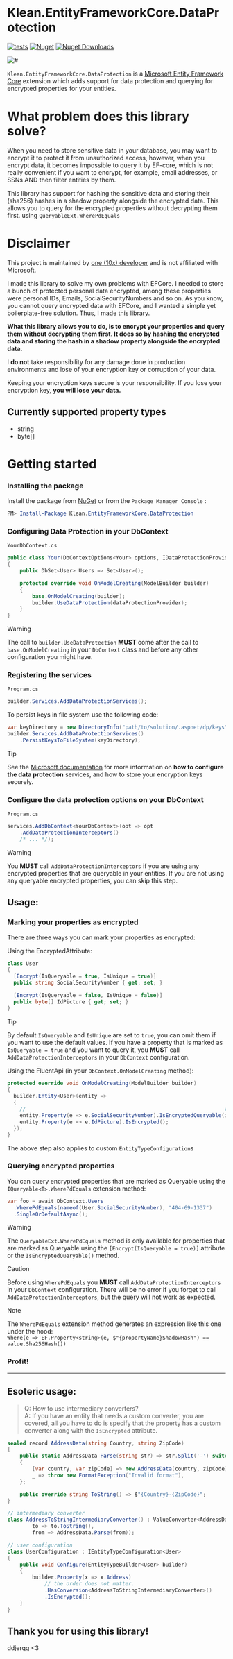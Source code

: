 # Klean.EntityFrameworkCore.DataProtection

[![tests](https://github.com/ddjerqq/Klean.EntityFrameworkCore.DataProtection/actions/workflows/test.yaml/badge.svg)](https://github.com/ddjerqq/Klean.EntityFrameworkCore.DataProtection/actions/workflows/test.yaml)
[![Nuget](https://img.shields.io/nuget/v/Klean.EntityFrameworkCore.DataProtection.svg)](https://www.nuget.org/packages/Klean.EntityFrameworkCore.DataProtection)
[![Nuget Downloads](https://img.shields.io/nuget/dt/Klean.EntityFrameworkCore.DataProtection)](https://www.nuget.org/packages/Klean.EntityFrameworkCore.DataProtection)

![#](./Resources/efcoredp-gh-social-cover.png "ef core data protection")

`Klean.EntityFrameworkCore.DataProtection` is a [Microsoft Entity Framework Core](https://github.com/aspnet/EntityFrameworkCore) extension which
adds support for data protection and querying for encrypted properties for your entities.

# What problem does this library solve?

When you need to store sensitive data in your database, you may want to encrypt it to protect it from unauthorized access, however, when you
encrypt data, it becomes impossible to query it by EF-core, which is not really convenient if you want to encrypt, for example, email addresses, or SSNs
AND then filter entities by them.

This library has support for hashing the sensitive data and storing their (sha256) hashes in a shadow property alongside the encrypted data.
This allows you to query for the encrypted properties without decrypting them first. using `QueryableExt.WherePdEquals`

# Disclaimer

This project is maintained by [one (10x) developer](https://github.com/ddjerqq) and is not affiliated with Microsoft.

I made this library to solve my own problems with EFCore. I needed to store a bunch of protected personal data encrypted, among these properties were personal IDs, Emails, SocialSecurityNumbers and so on.
As you know, you cannot query encrypted data with EFCore, and I wanted a simple yet boilerplate-free solution. Thus, I made this library.

**What this library allows you to do, is to encrypt your properties and query them without decrypting them first. It does so by hashing the encrypted data and storing the hash in a shadow property alongside the encrypted data.**

I **do not** take responsibility for any damage done in production environments and lose of your encryption key or corruption of your data.

Keeping your encryption keys secure is your responsibility. If you lose your encryption key, **you will lose your data.**

## Currently supported property types

- string
- byte[]

# Getting started

### Installing the package

Install the package from [NuGet](https://www.nuget.org/) or from the `Package Manager Console` :

```powershell
PM> Install-Package Klean.EntityFrameworkCore.DataProtection
```

### Configuring Data Protection in your DbContext

`YourDbContext.cs`

```csharp
public class Your(DbContextOptions<Your> options, IDataProtectionProvider dataProtectionProvider) : DbContext(options)
{
    public DbSet<User> Users => Set<User>();

    protected override void OnModelCreating(ModelBuilder builder)
    {
        base.OnModelCreating(builder);
        builder.UseDataProtection(dataProtectionProvider);
    }
}
```

> [!WARNING]
> The call to `builder.UseDataProtection` **MUST** come after the call to `base.OnModelCreating` in your `DbContext` class
> and before any other configuration you might have.

### Registering the services

`Program.cs`

```csharp
builder.Services.AddDataProtectionServices();
```

To persist keys in file system use the following code:

```csharp
var keyDirectory = new DirectoryInfo("path/to/solution/.aspnet/dp/keys");
builder.Services.AddDataProtectionServices()
    .PersistKeysToFileSystem(keyDirectory);
```

> [!TIP]
> See the [Microsoft documentation](https://docs.microsoft.com/en-us/aspnet/core/security/data-protection/configuration/overview) for more
> information on **how to configure the data protection** services, and how to store your encryption keys securely.

### Configure the data protection options on your DbContext

`Program.cs`
```csharp
services.AddDbContext<YourDbContext>(opt => opt
    .AddDataProtectionInterceptors()
    /* ... */);
```

> [!WARNING]
> You **MUST** call `AddDataProtectionInterceptors` if you are using any encrypted properties that are queryable in your entities.
> If you are not using any queryable encrypted properties, you can skip this step.

## Usage:

### Marking your properties as encrypted

There are three ways you can mark your properties as encrypted:

Using the EncryptedAttribute:
```csharp
class User
{
  [Encrypt(IsQueryable = true, IsUnique = true)]
  public string SocialSecurityNumber { get; set; }

  [Encrypt(IsQueryable = false, IsUnique = false)]
  public byte[] IdPicture { get; set; }
}
```

> [!TIP]
> By default `IsQueryable` and `IsUnique` are set to `true`, you can omit them if you want to use the default values.
> If you have a property that is marked as `IsQueryable = true` and you want to query it, you **MUST** call `AddDataProtectionInterceptors` in your `DbContext` configuration.

Using the FluentApi (in your `DbContext.OnModelCreating` method):
```csharp
protected override void OnModelCreating(ModelBuilder builder)
{
  builder.Entity<User>(entity =>
  {
    //                                                                v defaults to true
    entity.Property(e => e.SocialSecurityNumber).IsEncryptedQueryable(isUnique: true);
    entity.Property(e => e.IdPicture).IsEncrypted();
  });
}
```

The above step also applies to custom `EntityTypeConfiguration`s

### Querying encrypted properties

You can query encrypted properties that are marked as Queryable using the `IQueryable<T>.WherePdEquals` extension method:

```csharp
var foo = await DbContext.Users
  .WherePdEquals(nameof(User.SocialSecurityNumber), "404-69-1337")
  .SingleOrDefaultAsync();
```

> [!WARNING]
> The `QueryableExt.WherePdEquals` method is only available for properties that are marked as Queryable using the `[Encrypt(IsQueryable = true)]` attribute or the
> `IsEncryptedQueryable()` method.

> [!CAUTION]
> Before using `WherePdEquals` you **MUST** call `AddDataProtectionInterceptors` in your `DbContext` configuration.
> There will be no error if you forget to call `AddDataProtectionInterceptors`, but the query will not work as expected.

> [!NOTE]
> The `WherePdEquals` extension method generates an expression like this one under the hood:<br/>
> `Where(e => EF.Property<string>(e, $"{propertyName}ShadowHash") == value.Sha256Hash())`

### Profit!

---

## Esoteric usage:

> Q: How to use intermediary converters? <br/>
> A: If you have an entity that needs a custom converter, you are covered, all you have to do is specify that the property has a custom converter along with the `IsEncrypted` attribute.
```csharp
sealed record AddressData(string Country, string ZipCode)
{
    public static AddressData Parse(string str) => str.Split('-') switch
    {
        [var country, var zipCode] => new AddressData(country, zipCode),
        _ => throw new FormatException("Invalid format"),
    };

    public override string ToString() => $"{Country}-{ZipCode}";
}

// intermediary converter
class AddressToStringIntermediaryConverter() : ValueConverter<AddressData, string>(
        to => to.ToString(),
        from => AddressData.Parse(from));

// user configuration
class UserConfiguration : IEntityTypeConfiguration<User>
{
    public void Configure(EntityTypeBuilder<User> builder)
    {
        builder.Property(x => x.Address)
            // the order does not matter.
            .HasConversion<AddressToStringIntermediaryConverter>()
            .IsEncrypted();
    }
}
```

## Thank you for using this library!

ddjerqq <3